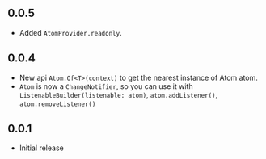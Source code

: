 ## 0.0.5

- Added `AtomProvider.readonly`.

## 0.0.4

- New api `Atom.Of<T>(context)` to get the nearest instance of Atom atom.
- `Atom` is now a `ChangeNotifier`, so you can use it with `ListenableBuilder(listenable: atom)`, `atom.addListener()`, `atom.removeListener()`

## 0.0.1

* Initial release
